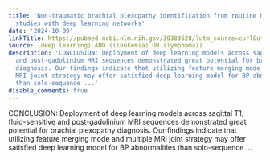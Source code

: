 ```yaml
---
title: 'Non-traumatic brachial plexopathy identification from routine MRIs: Retrospective
  studies with deep learning networks'
date: '2024-10-09'
linkTitle: https://pubmed.ncbi.nlm.nih.gov/39383628/?utm_source=curl&utm_medium=rss&utm_campaign=pubmed-2&utm_content=1byXLWG-5Hn0_qdLgZYpDfLA2UWGhGNgZGereuo1rJN2aoAQXP&fc=20220814223158&ff=20241010184154&v=2.18.0.post9+e462414
source: (deep learning) AND ((leukemia) OR (lymphoma))
description: 'CONCLUSION: Deployment of deep learning models across sagittal T1, fluid-sensitive
  and post-gadolinium MRI sequences demonstrated great potential for brachial plexopathy
  diagnosis. Our findings indicate that utilizing feature merging mode and multiple
  MRI joint strategy may offer satisfied deep learning model for BP abnormalities
  than solo-sequence ...'
disable_comments: true
---
```

CONCLUSION: Deployment of deep learning models across sagittal T1, fluid-sensitive and post-gadolinium MRI sequences demonstrated great potential for brachial plexopathy diagnosis. Our findings indicate that utilizing feature merging mode and multiple MRI joint strategy may offer satisfied deep learning model for BP abnormalities than solo-sequence ...